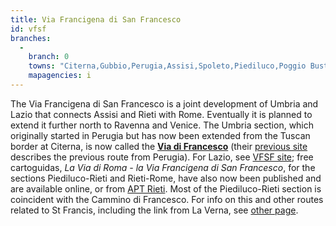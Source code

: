 ```yaml
---
title: Via Francigena di San Francesco
id: vfsf
branches:
  -
    branch: 0
    towns: "Citerna,Gubbio,Perugia,Assisi,Spoleto,Piediluco,Poggio Bustone,Rieti,Roma"
    mapagencies: i
---
```


The Via Francigena di San Francesco is a joint development of Umbria and Lazio that connects Assisi and Rieti with Rome. Eventually it is planned to extend it further north to Ravenna and Venice. The Umbria section, which originally started in Perugia but has now been extended from the Tuscan border at Citerna, is now called the [**Via di Francesco**][0] (their [previous site][1] describes the previous route from Perugia). For Lazio, see [VFSF site][2]; free cartoguidas, _La Via di Roma - la Via Francigena di San Francesco_, for the sections Piediluco-Rieti and Rieti-Rome, have also now been published and are available online, or from [APT Rieti][3]. Most of the Piediluco-Rieti section is coincident with the Cammino di Francesco. For info on this and other routes related to St Francis, including the link from La Verna, see [other page][4].

[0]: http://www.viadifrancesco.it/
[1]: http://www.regioneumbria.eu/Default.aspx?IdCont=275341&IdNodoA=373
[2]: http://www.viafrancigenadisanfrancesco.com/
[3]: http://www.apt.rieti.it/
[4]: francis.html